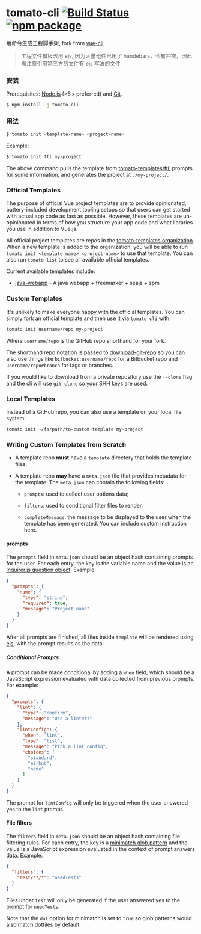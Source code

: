 # tomato-cli [![Build Status](https://img.shields.io/circleci/project/lynzz/tomato-cli/master.svg)](https://circleci.com/gh/lynzz/tomato-cli) [![npm package](https://img.shields.io/npm/v/tomato-cli.svg)](https://www.npmjs.com/package/tomato-cli)

用命令生成工程脚手架, fork from [vue-cli](https://github.com/vuejs/vue-cli)

> 工程文件模板改用 ejs, 因为大量组件已用了 handebars，会有冲突，因此需注意引用第三方的文件有 ejs 写法的文件

### 安装

Prerequisites: [Node.js](https://nodejs.org/en/) (>5.x preferred) and [Git](https://git-scm.com/).

``` bash
$ npm install -g tomato-cli
```

### 用法

``` bash
$ tomato init <template-name> <project-name>
```

Example:

``` bash
$ tomato init ftl my-project
```

The above command pulls the template from [tomato-templates/ftl](https://github.com/tomato-templates/ftl), prompts for some information, and generates the project at `./my-project/`.

### Official Templates

The purpose of official Vue project templates are to provide opinionated, battery-included development tooling setups so that users can get started with actual app code as fast as possible. However, these templates are un-opinionated in terms of how you structure your app code and what libraries you use in addition to Vue.js.

All official project templates are repos in the [tomato-templates organization](https://github.com/tomato-templates). When a new template is added to the organization, you will be able to run `tomato init <template-name> <project-name>` to use that template. You can also run `tomato list` to see all available official templates.

Current available templates include:

- [java-webapp](https://github.com/tomato-templates/java-webapp) - A java webapp + freemarker + seajs + spm


### Custom Templates

It's unlikely to make everyone happy with the official templates. You can simply fork an official template and then use it via `tomato-cli` with:

``` bash
tomato init username/repo my-project
```

Where `username/repo` is the GitHub repo shorthand for your fork.

The shorthand repo notation is passed to [download-git-repo](https://github.com/flipxfx/download-git-repo) so you can also use things like `bitbucket:username/repo` for a Bitbucket repo and `username/repo#branch` for tags or branches.

If you would like to download from a private repository use the `--clone` flag and the cli will use `git clone` so your SHH keys are used.

### Local Templates

Instead of a GitHub repo, you can also use a template on your local file system:

``` bash
tomato init ~/fs/path/to-custom-template my-project
```

### Writing Custom Templates from Scratch

- A template repo **must** have a `template` directory that holds the template files.

- A template repo **may** have a `meta.json` file that provides metadata for the template. The `meta.json` can contain the following fields:

  - `prompts`: used to collect user options data;

  - `filters`: used to conditional filter files to render.

  - `completeMessage`: the message to be displayed to the user when the template has been generated. You can include custom instruction here.

#### prompts

The `prompts` field in `meta.json` should be an object hash containing prompts for the user. For each entry, the key is the variable name and the value is an [Inquirer.js question object](https://github.com/SBoudrias/Inquirer.js/#question). Example:

``` json
{
  "prompts": {
    "name": {
      "type": "string",
      "required": true,
      "message": "Project name"
    }
  }
}
```

After all prompts are finished, all files inside `template` will be rendered using [ejs](https://github.com/tj/ejs), with the prompt results as the data.

##### Conditional Prompts

A prompt can be made conditional by adding a `when` field, which should be a JavaScript expression evaluated with data collected from previous prompts. For example:

``` json
{
  "prompts": {
    "lint": {
      "type": "confirm",
      "message": "Use a linter?"
    },
    "lintConfig": {
      "when": "lint",
      "type": "list",
      "message": "Pick a lint config",
      "choices": [
        "standard",
        "airbnb",
        "none"
      ]
    }
  }
}
```

The prompt for `lintConfig` will only be triggered when the user answered yes to the `lint` prompt.


#### File filters

The `filters` field in `meta.json` should be an object hash containing file filtering rules. For each entry, the key is a [minimatch glob pattern](https://github.com/isaacs/minimatch) and the value is a JavaScript expression evaluated in the context of prompt answers data. Example:

``` json
{
  "filters": {
    "test/**/*": "needTests"
  }
}
```

Files under `test` will only be generated if the user answered yes to the prompt for `needTests`.

Note that the `dot` option for minimatch is set to `true` so glob patterns would also match dotfiles by default.
